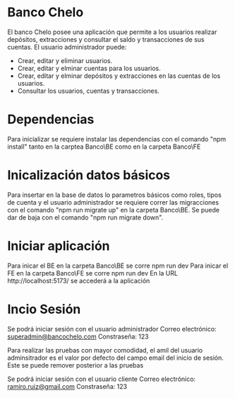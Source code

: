 # Banco Chelo
El banco Chelo posee una aplicación que permite a los usuarios realizar depósitos, extracciones y consultar el saldo y transacciones de sus cuentas.
El usuario administrador puede:
- Crear, editar y eliminar usuarios.
- Crear, editar y elminar cuentas para los usuarios.
- Crear, editar y elminar depósitos y extracciones en las cuentas de los usuarios.
- Consultar los usuarios, cuentas y transacciones.

# Dependencias
Para inicializar se requiere instalar las dependencias con el comando "npm install" tanto en la carptea Banco\BE como en la carpeta Banco\FE

# Inicalización datos básicos
Para insertar en la base de datos lo parametros básicos como roles, tipos de cuenta y el usuario administrador se requiere correr las
migracciones con el comando "npm run migrate up" en la carpeta Banco\BE.
Se puede dar de baja con el comando "npm run migrate down".

# Iniciar aplicación
Para inicar el BE en la carpeta Banco\BE se corre npm run dev
Para inicar el FE en la carpeta Banco\FE se corre npm run dev
En la URL http://localhost:5173/ se accederá a la aplicación

# Incio Sesión
Se podrá iniciar sesión con el usuario administrador
Correo electrónico: superadmin@bancochelo.com
Constraseña: 123

Para realizar las pruebas con mayor comodidad, el amil del usuario adminsitrador es el valor por defecto del campo email del inicio de sesión.
Este se puede remover posterior a las pruebas

Se podrá iniciar sesión con el usuario cliente
Correo electrónico: ramiro.ruiz@gmail.com
Constraseña: 123



